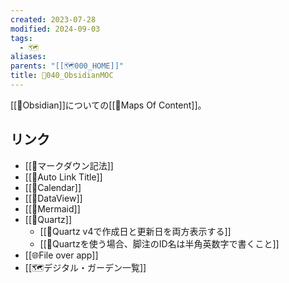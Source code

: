 ```yaml
---
created: 2023-07-28
modified: 2024-09-03
tags:
  - 🗺️
aliases: 
parents: "[[🗺️000_HOME]]"
title: 💎040_ObsidianMOC
---
```

[[🧰Obsidian]]についての[[📝Maps Of Content]]。

## リンク 
- [[🧰マークダウン記法]]
- [[💎Auto Link Title]]
- [[💎Calendar]]
- [[💎DataView]]
- [[🧰Mermaid]]
- [[🧰Quartz]]
	- [[💎Quartz v4で作成日と更新日を両方表示する]]
	- [[💎Quartzを使う場合、脚注のID名は半角英数字で書くこと]]
- [[🌐File over app]]
- [[🗺️デジタル・ガーデン一覧]]